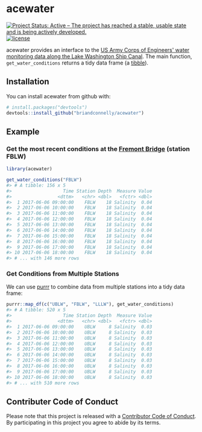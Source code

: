 acewater
================

<!-- README.md is generated from README.Rmd. Please edit that file -->
[![Project Status: Active – The project has reached a stable, usable state and is being actively developed.](http://www.repostatus.org/badges/latest/active.svg)](http://www.repostatus.org/#active) [![license](https://img.shields.io/github/license/mashape/apistatus.svg)]()

acewater provides an interface to the [US Army Corps of Engineers' water monitoring data along the Lake Washington Ship Canal](http://www.nwd-wc.usace.army.mil/nws/hh/www/index.html). The main function, `get_water_conditions` returns a tidy data frame (a [tibble](http://tibble.tidyverse.org)).

Installation
------------

You can install acewater from github with:

``` r
# install.packages("devtools")
devtools::install_github("briandconnelly/acewater")
```

Example
-------

### Get the most recent conditions at the [Fremont Bridge](https://en.wikipedia.org/wiki/Fremont_Bridge_(Seattle)) (station FBLW)

``` r
library(acewater)

get_water_conditions("FBLW")
#> # A tibble: 156 x 5
#>                   Time Station Depth  Measure Value
#>                 <dttm>   <chr> <dbl>   <fctr> <dbl>
#>  1 2017-06-06 09:00:00    FBLW    18 Salinity  0.04
#>  2 2017-06-06 10:00:00    FBLW    18 Salinity  0.04
#>  3 2017-06-06 11:00:00    FBLW    18 Salinity  0.04
#>  4 2017-06-06 12:00:00    FBLW    18 Salinity  0.04
#>  5 2017-06-06 13:00:00    FBLW    18 Salinity  0.04
#>  6 2017-06-06 14:00:00    FBLW    18 Salinity  0.04
#>  7 2017-06-06 15:00:00    FBLW    18 Salinity  0.04
#>  8 2017-06-06 16:00:00    FBLW    18 Salinity  0.04
#>  9 2017-06-06 17:00:00    FBLW    18 Salinity  0.04
#> 10 2017-06-06 18:00:00    FBLW    18 Salinity  0.04
#> # ... with 146 more rows
```

### Get Conditions from Multiple Stations

We can use [purrr](TODO) to combine data from multiple stations into a tidy data frame:

``` r
purrr::map_df(c("UBLW", "FBLW", "LLLW"), get_water_conditions)
#> # A tibble: 520 x 5
#>                   Time Station Depth  Measure Value
#>                 <dttm>   <chr> <dbl>   <fctr> <dbl>
#>  1 2017-06-06 09:00:00    UBLW     8 Salinity  0.03
#>  2 2017-06-06 10:00:00    UBLW     8 Salinity  0.03
#>  3 2017-06-06 11:00:00    UBLW     8 Salinity  0.03
#>  4 2017-06-06 12:00:00    UBLW     8 Salinity  0.03
#>  5 2017-06-06 13:00:00    UBLW     8 Salinity  0.03
#>  6 2017-06-06 14:00:00    UBLW     8 Salinity  0.03
#>  7 2017-06-06 15:00:00    UBLW     8 Salinity  0.03
#>  8 2017-06-06 16:00:00    UBLW     8 Salinity  0.03
#>  9 2017-06-06 17:00:00    UBLW     8 Salinity  0.03
#> 10 2017-06-06 18:00:00    UBLW     8 Salinity  0.03
#> # ... with 510 more rows
```

Contributer Code of Conduct
---------------------------

Please note that this project is released with a [Contributor Code of Conduct](CONDUCT.md). By participating in this project you agree to abide by its terms.
